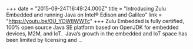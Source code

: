 +++
date = "2015-09-24T16:49:24.000Z"
title = "Introducing Zulu Embedded and running Java on Intel® Edison and Galileo"
link = "https://youtu.be/0U_YOW8WWTc"
+++
Zulu Embedded is fully certified, 100% open source Java SE platform based on OpenJDK for embedded devices, M2M, and IoT.  Java’s growth in the embedded and IoT space has been limited by licensing and …